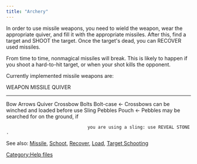 ```yaml
---
title: "Archery"
---
```


In order to use missile weapons, you need to wield the weapon, wear the
appropriate quiver, and fill it with the appropriate missiles. After
this, find a target and SHOOT the target. Once the target's dead, you
can RECOVER used missiles.

From time to time, nonmagical missiles will break. This is likely to
happen if you shoot a hard-to-hit target, or when your shot kills the
opponent.

Currently implemented missile weapons are:

WEAPON MISSILE QUIVER

------------------------------------------------------------------------

Bow Arrows Quiver Crossbow Bolts Bolt-case \<- Crossbows can be winched
and loaded before use Sling Pebbles Pouch \<- Pebbles may be searched
for on the ground, if

`                               you are using a sling: use REVEAL STONE.`

See also: [Missile](Missile "wikilink"), [Schoot](Schoot "wikilink"),
[Recover](Recover "wikilink"), [Load](Load "wikilink"), [Target
Schooting](Target_Schooting "wikilink")

[Category:Help files](Category:Help_files "wikilink")